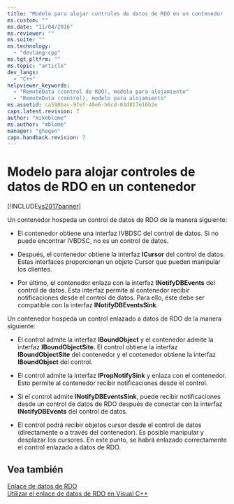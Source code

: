 ```yaml
---
title: "Modelo para alojar controles de datos de RDO en un contenedor | Microsoft Docs"
ms.custom: ""
ms.date: "11/04/2016"
ms.reviewer: ""
ms.suite: ""
ms.technology: 
  - "devlang-cpp"
ms.tgt_pltfrm: ""
ms.topic: "article"
dev_langs: 
  - "C++"
helpviewer_keywords: 
  - "RemoteData (control de RDO), modelo para alojamiento"
  - "RemoteData (control), modelo para alojamiento"
ms.assetid: ca598bac-9fef-40e6-b6cd-03d817e16b2e
caps.latest.revision: 7
author: "mikeblome"
ms.author: "mblome"
manager: "ghogen"
caps.handback.revision: 7
---
```

# Modelo para alojar controles de datos de RDO en un contenedor
[!INCLUDE[vs2017banner](../../assembler/inline/includes/vs2017banner.md)]

Un contenedor hospeda un control de datos de RDO de la manera siguiente:  
  
-   El contenedor obtiene una interfaz IVBDSC del control de datos.  Si no puede encontrar IVBDSC, no es un control de datos.  
  
-   Después, el contenedor obtiene la interfaz **ICursor** del control de datos.  Estas interfaces proporcionan un objeto Cursor que pueden manipular los clientes.  
  
-   Por último, el contenedor enlaza con la interfaz **INotifyDBEvents** del control de datos.  Esta interfaz permite al contenedor recibir notificaciones desde el control de datos.  Para ello, éste debe ser compatible con la interfaz **INotifyDBEventsSink**.  
  
 Un contenedor hospeda un control enlazado a datos de RDO de la manera siguiente:  
  
-   El control admite la interfaz **IBoundObject** y el contenedor admite la interfaz **IBoundObjectSite**.  El control obtiene la interfaz **IBoundObjectSite** del contenedor y el contenedor obtiene la interfaz **IBoundObject** del control.  
  
-   El control admite la interfaz **IPropNotifySink** y enlaza con el contenedor.  Esto permite al contenedor recibir notificaciones desde el control.  
  
-   Si el control admite **INotifyDBEventsSink**, puede recibir notificaciones desde un control de datos de RDO después de conectar con la interfaz **INotifyDBEvents** del control de datos.  
  
-   El control podrá recibir objetos cursor desde el control de datos \(directamente o a través del contenedor\).  Es posible manipular y desplazar los cursores.  En este punto, se habrá enlazado correctamente el control enlazado a datos de RDO.  
  
## Vea también  
 [Enlace de datos de RDO](../../data/ado-rdo/rdo-databinding.md)   
 [Utilizar el enlace de datos de RDO en Visual C\+\+](../../data/ado-rdo/using-rdo-databinding-in-visual-cpp.md)